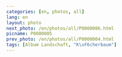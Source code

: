 ```yaml
---
categories: [en, photos, all]
lang: en
layout: photo
next_photo: /en/photos/all/P0000006.html
picname: P0000005
prev_photo: /en/photos/all/P0000004.html
tags: [Album Landschaft, "K\xF6cherbaum"]
---
```

